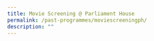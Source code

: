 ```yaml
---
title: Movie Screening @ Parliament House
permalink: /past-programmes/moviescreeningph/
description: ""
---
```

